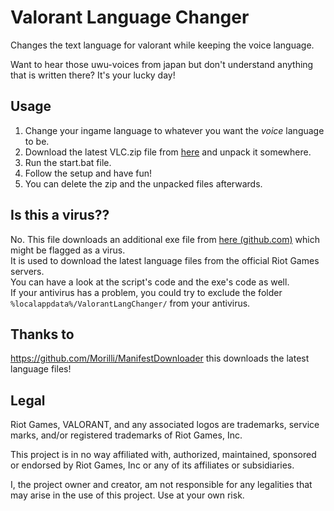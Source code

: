# Valorant Language Changer
Changes the text language for valorant while keeping the voice language.

Want to hear those uwu-voices from japan but don't understand anything that is written there? It's your lucky day!

## Usage
1. Change your ingame language to whatever you want the *voice* language to be.
2. Download the latest VLC.zip file from [here](https://github.com/SuspiciousActivity/ValorantLanguageChanger/releases/latest/download/VLC.zip) and unpack it somewhere.
3. Run the start.bat file.
4. Follow the setup and have fun!
5. You can delete the zip and the unpacked files afterwards.

## Is this a virus??
No. This file downloads an additional exe file from [here (github.com)](https://github.com/Morilli/ManifestDownloader) which might be flagged as a virus.  
It is used to download the latest language files from the official Riot Games servers.  
You can have a look at the script's code and the exe's code as well.  
If your antivirus has a problem, you could try to exclude the folder `%localappdata%/ValorantLangChanger/` from your antivirus.

## Thanks to
https://github.com/Morilli/ManifestDownloader this downloads the latest language files!

## Legal

Riot Games, VALORANT, and any associated logos are trademarks, service marks, and/or registered trademarks of Riot Games, Inc.

This project is in no way affiliated with, authorized, maintained, sponsored or endorsed by Riot Games, Inc or any of its affiliates or subsidiaries.

I, the project owner and creator, am not responsible for any legalities that may arise in the use of this project. Use at your own risk.
